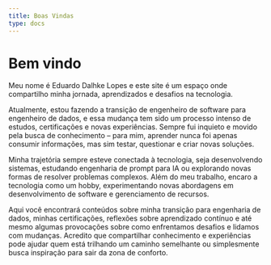 ```yaml
---
title: Boas Vindas
type: docs
---
```


# Bem vindo

Meu nome é Eduardo Dalhke Lopes e este site é um espaço onde compartilho minha jornada, aprendizados e desafios na tecnologia.  

Atualmente, estou fazendo a transição de engenheiro de software para engenheiro de dados, e essa mudança tem sido um processo intenso de estudos, certificações e novas experiências. Sempre fui inquieto e movido pela busca de conhecimento – para mim, aprender nunca foi apenas consumir informações, mas sim testar, questionar e criar novas soluções.  

Minha trajetória sempre esteve conectada à tecnologia, seja desenvolvendo sistemas, estudando engenharia de prompt para IA ou explorando novas formas de resolver problemas complexos. Além do meu trabalho, encaro a tecnologia como um hobby, experimentando novas abordagens em desenvolvimento de software e gerenciamento de recursos.  

Aqui você encontrará conteúdos sobre minha transição para engenharia de dados, minhas certificações, reflexões sobre aprendizado contínuo e até mesmo algumas provocações sobre como enfrentamos desafios e lidamos com mudanças. Acredito que compartilhar conhecimento e experiências pode ajudar quem está trilhando um caminho semelhante ou simplesmente busca inspiração para sair da zona de conforto.  
